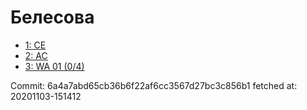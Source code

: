 # Белесова
- [1: CE](1.md)
- [2: AC](2.md)
- [3: WA 01 (0/4)](3.md)

Commit: 6a4a7abd65cb36b6f22af6cc3567d27bc3c856b1
 fetched at: 20201103-151412
